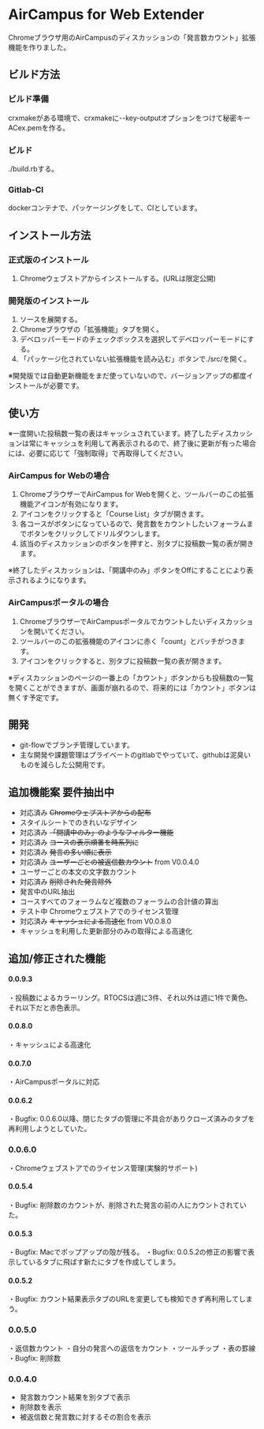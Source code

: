 # AirCampus for Web Extender

Chromeブラウザ用のAirCampusのディスカッションの「発言数カウント」拡張機能を作りました。


## ビルド方法

### ビルド準備
crxmakeがある環境で、crxmakeに--key-outputオプションをつけて秘密キーACex.pemを作る。

### ビルド
./build.rbする。

### Gitlab-CI
dockerコンテナで、パッケージングをして、CIとしています。


## インストール方法

### 正式版のインストール
1. Chromeウェブストアからインストールする。(URLは限定公開)

### 開発版のインストール
1. ソースを展開する。
2. Chromeブラウザの「拡張機能」タブを開く。
3. デベロッパーモードのチェックボックスを選択してデベロッパーモードにする。
4. 「パッケージ化されていない拡張機能を読み込む」ボタンで./src/を開く。

※開発版では自動更新機能をまだ使っていないので、バージョンアップの都度インストールが必要です。


## 使い方

※一度開いた投稿数一覧の表はキャッシュされています。終了したディスカッションは常にキャッシュを利用して再表示されるので、終了後に更新が有った場合には、必要に応じて「強制取得」で再取得してください。

### AirCampus for Webの場合
1. ChromeブラウザーでAirCampus for Webを開くと、ツールバーのこの拡張機能アイコンが有効になります。
2. アイコンをクリックすると「Course List」タブが開きます。
4. 各コースがボタンになっているので、発言数をカウントしたいフォーラムまでボタンをクリックしてドリルダウンします。
5. 該当のディスカッションのボタンを押すと、別タブに投稿数一覧の表が開きます。

※終了したディスカッションは、「開講中のみ」ボタンをOffにすることにより表示されるようになります。

### AirCampusポータルの場合
1. ChromeブラウザーでAirCampusポータルでカウントしたいディスカッションを開いてください。
2. ツールバーのこの拡張機能のアイコンに赤く「count」とバッチがつきます。
3. アイコンをクリックすると、別タブに投稿数一覧の表が開きます。

※ディスカッションのページの一番上の「カウント」ボタンからも投稿数の一覧を開くことができますが、画面が崩れるので、将来的には「カウント」ボタンは無くす予定です。


## 開発

* git-flowでブランチ管理しています。
* 主な開発や課題管理はプライベートのgitlabでやっていて、githubは泥臭いものを減らした公開用です。


## 追加機能案 要件抽出中

* 対応済み ~~Chromeウェブストアからの配布~~
* スタイルシートでのきれいなデザイン
* 対応済み ~~「開講中のみ」のようなフィルター機能~~
* 対応済み ~~コースの表示順番を時系列に~~
* 対応済み ~~発言の多い順に表示~~
* 対応済み ~~ユーザーごとの被返信数カウント~~ from V0.0.4.0
* ユーザーごとの本文の文字数カウント
* 対応済み ~~削除された発言除外~~
* 発言中のURL抽出
* コースすべてのフォーラムなど複数のフォーラムの合計値の算出
* テスト中 Chromeウェブストアでのライセンス管理
* 対応済み ~~キャッシュによる高速化~~ from V0.0.8.0
* キャッシュを利用した更新部分のみの取得による高速化

## 追加/修正された機能
#### 0.0.9.3
・投稿数によるカラーリング。RTOCSは週に3件、それ以外は週に1件で黄色、それ以下だと赤色表示。

#### 0.0.8.0
・キャッシュによる高速化

#### 0.0.7.0
・AirCampusポータルに対応

#### 0.0.6.2
・Bugfix: 0.0.6.0以降、閉じたタブの管理に不具合がありクローズ済みのタブを再利用しようとしていた。

### 0.0.6.0
・Chromeウェブストアでのライセンス管理(実験的サポート)

#### 0.0.5.4
・Bugfix: 削除数のカウントが、削除された発言の前の人にカウントされていた。

#### 0.0.5.3
・Bugfix: Macでポップアップの殻が残る。
・Bugfix: 0.0.5.2の修正の影響で表示しているタブに飛ばす新たにタブを作成してしまう。

#### 0.0.5.2
・Bugfix: カウント結果表示タブのURLを変更しても検知できず再利用してしまう。

### 0.0.5.0
・返信数カウント
・自分の発言への返信をカウント
・ツールチップ
・表の罫線
・Bugfix: 削除数

### 0.0.4.0
* 発言数カウント結果を別タブで表示
* 削除数を表示
* 被返信数と発言数に対するその割合を表示




